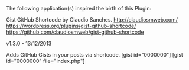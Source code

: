 The following application(s) inspired the birth of this Plugin:

Gist GitHub Shortcode by Claudio Sanches.
http://claudiosmweb.com/
https://wordpress.org/plugins/gist-github-shortcode/
https://github.com/claudiosmweb/gist-github-shortcode

v1.3.0 - 13/12/2013

Adds GitHub Gists in your posts via shortcode.
	[gist id="0000000"]
	[gist id="0000000" file="index.php"]
